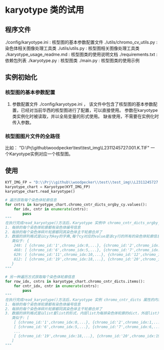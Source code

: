 # karyotype 类的试用

## 程序文件
./config/karyotype.ini : 核型图的基本参数配置文件
./utils/chromo_cv_utils.py : 染色体相关图像处理工具类
./utils/utils.py : 核型图相关图像处理工具类
./karyotype_usage_readme.md : 核型图类的使用说明文档
./requirements.txt : 依赖包列表
./karyotype.py : 核型图类
./main.py : 核型图类的使用示例

## 实例初始化

### 核型图的基本参数配置

1. 参数配置文件
  ./config/karyotype.ini ， 该文件中包含了核型图的基本参数配置，已经对当前华西的核型图进行了配置，可以直接使用。
  参数在karyotype类实例化时被读取，并以全局变量的形式使用。
  缺省使用，不需要在实例化时传入参数。

### 核型图图片文件的全路径

比如： "D:\\Prj\\github\\woodpecker\\test\\test_img\\L2311245727.001.K.TIF"
一个Karyotype实例对应一个核型图。

## 使用

```python
KYT_IMG_FP = "D:\\Prj\\github\\woodpecker\\test\\test_img\\L2311245727.001.K.TIF"
karyotype_chart = Karyotype(KYT_IMG_FP)
karyotype_chart.read_karyotype()

# 遍历获取每个染色体轮廓信息
for cntrs in karyotype_chart.chromo_cntr_dicts_orgby_cy.values():
    for idx, cntr in enumerate(cntrs):
        pass
"""
在执行完成read_karyotype()方法后，Karyotype 实例中 chromo_cntr_dicts_orgby_cy 属性的内容：
1. 每排的每个染色体轮廓都有染色体编号信息
2. 每排的每个染色体碎片轮廓都同其染色体主干轮廓合并了
3. 数据的排列格式是以cy为key的字典,每个cy对应的value是该cy行的所有的染色体轮廓信息，cy为该排染色体标号中心点的y坐标
   类似于: {
    248: [ {chromo_id:'1',chromo_idx:0,...}, {chromo_id:'2',chromo_idx:1,...},... ],
    468: [ {chromo_id:'6',chromo_idx:5,...}, {chromo_id:'7',chromo_idx:6,...},... ],
    629: [ {chromo_id:'11',chromo_idx:10,...}, {chromo_id:'12',chromo_idx:11,...},... ],
    812: [ {chromo_id:'19',chromo_idx:18,...}, {chromo_id:'20',chromo_idx:19,...},...]
   }
"""

# 另一种遍历方式获取每个染色体轮廓信息
for row_idx, cntrs in karyotype_chart.chromo_cntr_dicts.items():
    for cntr_idx, cntr in enumerate(cntrs):
        pass
"""
在执行完成read_karyotype()方法后，Karyotype 实例 chromo_cntr_dicts 属性的内容：
1. 每排的每个染色体轮廓都有染色体编号信息
2. 每排的每个染色体碎片轮廓都同其染色体主干轮廓合并了
3. 数据的排列格式是以list套list的形式，内层list为每排染色体轮廓的dict，外层list为所有排的list，排的顺序是从上到下的顺序
   类似于: [
    [ {chromo_id:'1',chromo_idx:0,...}, {chromo_id:'2',chromo_idx:1,...},... ],
    [ {chromo_id:'6',chromo_idx:5,...}, {chromo_id:'7',chromo_idx:6,...},... ],
    ...
    [ {chromo_id:'19',chromo_idx:18,...}, {chromo_id:'20',chromo_idx:19,...},...]
   ]
"""

```
